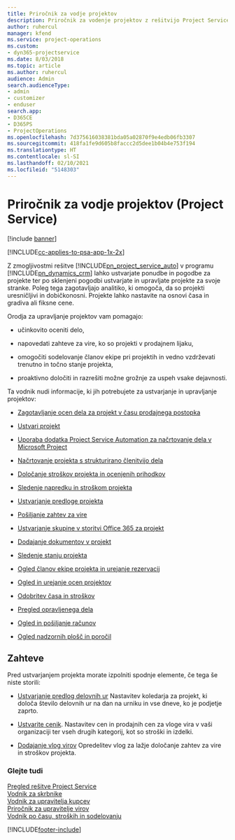 ```yaml
---
title: Priročnik za vodje projektov
description: Priročnik za vodenje projektov z rešitvijo Project Service
author: ruhercul
manager: kfend
ms.service: project-operations
ms.custom:
- dyn365-projectservice
ms.date: 8/03/2018
ms.topic: article
ms.author: ruhercul
audience: Admin
search.audienceType:
- admin
- customizer
- enduser
search.app:
- D365CE
- D365PS
- ProjectOperations
ms.openlocfilehash: 7d375616038381bda05a02870f9e4edb06fb3307
ms.sourcegitcommit: 418fa1fe9d605b8faccc2d5dee1b04b4e753f194
ms.translationtype: HT
ms.contentlocale: sl-SI
ms.lasthandoff: 02/10/2021
ms.locfileid: "5148303"
---
```

# <a name="project-manager-guide-project-service"></a>Priročnik za vodje projektov (Project Service)

[!include [banner](../includes/psa-now-project-operations.md)]

[!INCLUDE[cc-applies-to-psa-app-1x-2x](../includes/cc-applies-to-psa-app-1x-2x.md)]

Z zmogljivostmi rešitve [!INCLUDE[pn_project_service_auto](../includes/pn-project-service-auto.md)] v programu [!INCLUDE[pn_dynamics_crm](../includes/pn-dynamics-crm.md)] lahko ustvarjate ponudbe in pogodbe za projekte ter po sklenjeni pogodbi ustvarjate in upravljate projekte za svoje stranke. Poleg tega zagotavljajo analitiko, ki omogoča, da so projekti uresničljivi in dobičkonosni. Projekte lahko nastavite na osnovi časa in gradiva ali fiksne cene.  
  
 Orodja za upravljanje projektov vam pomagajo:  
  
-   učinkovito oceniti delo,  
  
-   napovedati zahteve za vire, ko so projekti v prodajnem lijaku,  
  
-   omogočiti sodelovanje članov ekipe pri projektih in vedno vzdrževati trenutno in točno stanje projekta,  
  
-   proaktivno določiti in razrešiti možne grožnje za uspeh vsake dejavnosti.  
  
Ta vodnik nudi informacije, ki jih potrebujete za ustvarjanje in upravljanje projektov:  
  
-   [Zagotavljanje ocen dela za projekt v času prodajnega postopka](../psa/provide-estimates-project-during-sales-process.md)  
  
-   [Ustvari projekt](../psa/create-project.md)  
  
-   [Uporaba dodatka Project Service Automation za načrtovanje dela v Microsoft Project](../psa/add-plan-work-microsoft-project.md)  
  
-   [Načrtovanje projekta s strukturirano členitvijo dela](../psa/schedule-project-work-breakdown-structure.md)  
  
-   [Določanje stroškov projekta in ocenjenih prihodkov](../psa/determine-project-cost-revenue-estimates.md)  
  
-   [Sledenje napredku in stroškom projekta](../psa/track-project-progress-cost.md)  
  
-   [Ustvarjanje predloge projekta](../psa/create-project-template.md)  
  
-   [Pošiljanje zahtev za vire](../psa/submit-resource-requests.md)  
  
-   [Ustvarjanje skupine v storitvi Office 365 za projekt](../psa/create-office-365-group-project.md)  
  
-   [Dodajanje dokumentov v projekt](../psa/add-documents-project.md)  
  
-   [Sledenje stanju projekta](../psa/track-project-status.md)  
  
-   [Ogled članov ekipe projekta in urejanje rezervacij](../psa/view-project-team-members-manage-bookings.md)  
  
-   [Ogled in urejanje ocen projektov](../psa/view-edit-project-estimates.md)  
  
-   [Odobritev časa in stroškov](../psa/approve-time-expenses.md)  
  
-   [Pregled opravljenega dela](../psa/review-project-actuals.md)  
  
-   [Ogled in pošiljanje računov](../psa/view-send-invoices.md)  
  
-   [Ogled nadzornih plošč in poročil](../psa/view-dashboards-reports.md)  
  
## <a name="prerequisites"></a>Zahteve  
 Pred ustvarjanjem projekta morate izpolniti spodnje elemente, če tega še niste storili:  
  
-   [Ustvarjanje predlog delovnih ur](../psa/create-work-hours-template.md) Nastavitev koledarja za projekt, ki določa število delovnih ur na dan na urniku in vse dneve, ko je podjetje zaprto.  
  
-   [Ustvarite cenik](../psa/create-price-list.md). Nastavitev cen in prodajnih cen za vloge vira v vaši organizaciji ter vseh drugih kategorij, kot so stroški in izdelki.  
  
-   [Dodajanje vlog virov](../psa/add-resource-roles.md) Opredelitev vlog za lažje določanje zahtev za vire in stroškov projekta.  
  
### <a name="see-also"></a>Glejte tudi  
 [Pregled rešitve Project Service](../psa/overview.md)   
 [Vodnik za skrbnike](../psa/admin-guide.md)   
 [Vodnik za upravitelja kupcev](../psa/account-manager-guide.md)   
 [Priročnik za upravitelje virov](../psa/resource-manager-guide.md)   
 [Vodnik po času, stroških in sodelovanju](../psa/time-expense-collaboration-guide.md)



[!INCLUDE[footer-include](../includes/footer-banner.md)]